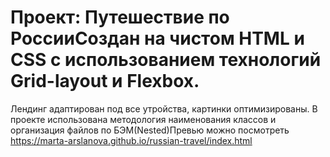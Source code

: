 # Проект: Путешествие по РоссииСоздан на чистом HTML и CSS с использованием технологий Grid-layout и Flexbox. 
Лендинг адаптирован под все утройства, картинки оптимизированы.
В проекте использована методология наименования классов и организация файлов по БЭМ(Nested)Превью можно посмотреть https://marta-arslanova.github.io/russian-travel/index.html